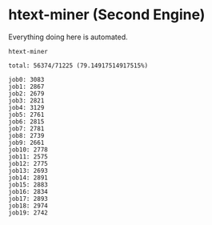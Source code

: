 # htext-miner (Second Engine)

Everything doing here is automated.

```
htext-miner

total: 56374/71225 (79.14917514917515%)

job0: 3083
job1: 2867
job2: 2679
job3: 2821
job4: 3129
job5: 2761
job6: 2815
job7: 2781
job8: 2739
job9: 2661
job10: 2778
job11: 2575
job12: 2775
job13: 2693
job14: 2891
job15: 2883
job16: 2834
job17: 2893
job18: 2974
job19: 2742
```